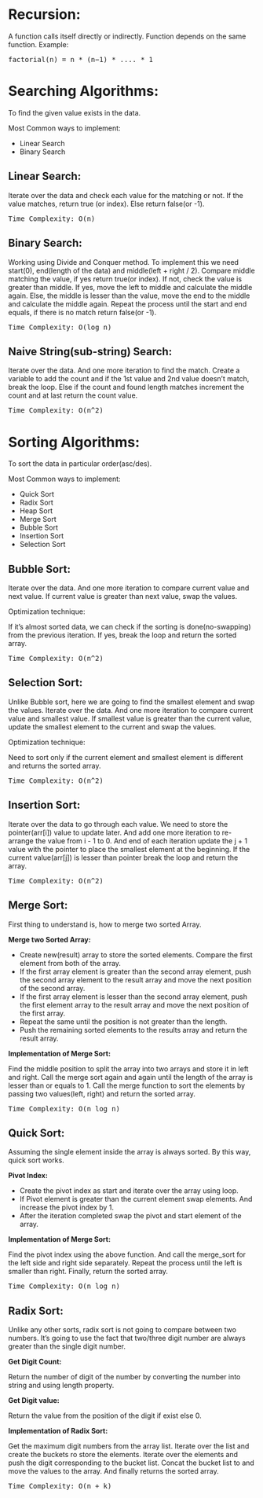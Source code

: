 # Recursion:
A function calls itself directly or indirectly. Function depends on the same function.
Example:
<pre>
factorial(n) = n * (n−1) * .... * 1
</pre>

# Searching Algorithms:
To find the given value exists in the data.
<p>Most Common ways to implement:</p>
<ul>
<li>Linear Search</li>
<li>Binary Search</li>
</ul>

<h2>Linear Search:</h2>
Iterate over the data and check each value for the matching or not. If the value matches, return true (or index). Else return false(or -1).
<pre>Time Complexity: O(n)</pre>

<h2>Binary Search:</h2>

Working using Divide and Conquer method. To implement this we need start(0), end(length of the data) and middle(left + right / 2).
Compare middle matching the value, if yes return true(or index).
If not, check the value is greater than middle. If yes, move the left to middle and calculate the middle again. 
Else, the middle is lesser than the value, move the end to the middle and calculate the middle again. 
Repeat the process until the start and end equals, if there is no match return false(or -1).
<pre>Time Complexity: O(log n)</pre>

<h2>Naive String(sub-string) Search:</h2>
Iterate over the data. And one more iteration to find the match.
Create a variable to add the count and if the 1st value and 2nd value doesn’t match, break the loop. Else if the count and found length matches increment the count and at last return the count value.
<pre>Time Complexity: O(n^2)</pre>


# Sorting Algorithms:
To sort the data in particular order(asc/des).
<p>Most Common ways to implement:</p>

<ul>
<li>Quick Sort</li>
<li>Radix Sort</li>
<li>Heap Sort</li>
<li>Merge Sort</li>
<li>Bubble Sort</li>
<li>Insertion Sort</li>
<li>Selection Sort</li>
</ul>

<h2>Bubble Sort:</h2>
Iterate over the data. And one more iteration to compare current value and next value. If current value is greater than next value, swap the values.

<p>Optimization technique:</p>
If it’s almost sorted data, we can check if the sorting is done(no-swapping) from the previous iteration. If yes, break the loop and return the sorted array.
<pre>Time Complexity: O(n^2)</pre>

<h2>Selection Sort:</h2>
Unlike Bubble sort, here we are going to find the smallest element and swap the values. Iterate over the data. And one more iteration to compare current value and smallest value. If smallest value is greater than the current value, update the smallest element to the current and swap the values.

<p>Optimization technique:</p>
Need to sort only if the current element and smallest element is different and returns the sorted array.
<pre>Time Complexity: O(n^2)</pre>

<h2>Insertion Sort:</h2>
Iterate over the data to go through each value. We need to store the pointer(arr[i]) value to update later. And add one more iteration to re-arrange the value from i - 1 to 0. And end of each iteration update the j + 1 value with the pointer to place the smallest  element at the beginning. If the current value(arr[j]) is lesser than pointer break the loop and return the array.
<pre>Time Complexity: O(n^2)</pre>

<h2>Merge Sort:</h2>
First thing to understand is, how to merge two sorted Array.

<p><b>Merge two Sorted Array:</b></p>
<ul>
<li>Create new(result) array to store the sorted elements. Compare the first element from both of the array.</li>
<li>If the first array element is greater than the second array element, push the second array element to the result array and move the next position of the second array.</li>
<li>If the first array element is lesser than the second array element, push the first element array to the result array and move the next position of the first array.</li>
<li>Repeat the same until the position is not greater than the length.</li>
<li>Push the remaining sorted elements to the results array and return the result array.</li>
</ul>

<b>Implementation of Merge Sort:</b>
<p>Find the middle position to split the array into two arrays and store it in left and right. Call the merge sort again and again until the length of the array is lesser than or equals to 1. Call the merge function to sort the elements by passing two values(left, right) and return the sorted array.</p>
<pre>Time Complexity: O(n log n)</pre>

<h2>Quick Sort:</h2>
Assuming the single element inside the array is always sorted. By this way, quick sort works.

<p><b>Pivot Index:</b></p>
<ul>
<li>Create the pivot index as start and iterate over the array using loop.</li>
<li>If Pivot element is greater than the current element swap elements. And increase the pivot index by 1.</li>
<li>After the iteration completed swap the pivot and start element of the array.</li>
</ul>

<b>Implementation of Merge Sort:</b>
<p>Find the pivot index using the above function. And call the merge_sort for the left side and right side separately. Repeat the process until the left is smaller than right. Finally, return the sorted array.</p>
<pre>Time Complexity: O(n log n)</pre>

<h2>Radix Sort:</h2>
Unlike any other sorts, radix sort is not going to compare between two numbers. It’s going to use the fact that two/three digit number are always greater than the single digit number.

<p><b>Get Digit Count:</p></b>
Return the number of digit of the number by converting the number into string and using length property.

<p><b>Get Digit value:</p></b>
<p>Return the value from the position of the digit if exist else 0.</p>

<b>Implementation of Radix Sort:</b>
<p>Get the maximum digit numbers from the array list.
Iterate over the list and create the buckets ro store the elements.
Iterate over the elements and push the digit corresponding to the bucket list. Concat the bucket list to and move the values to the array. And finally returns the sorted array.</p>
<pre>Time Complexity: O(n + k)</pre>